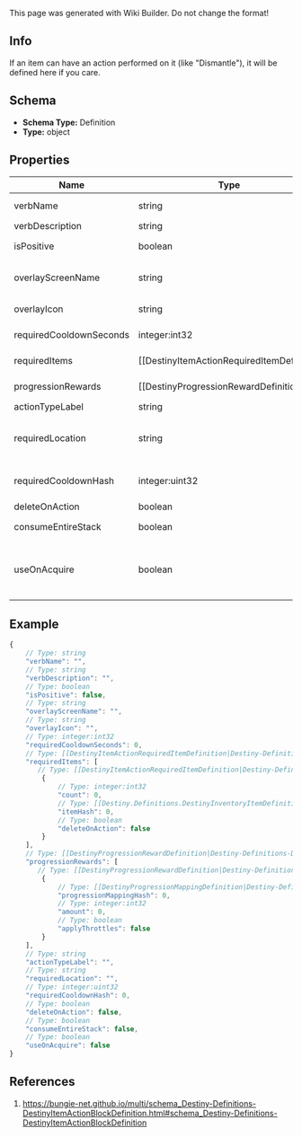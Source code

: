 <span class="wiki-builder">This page was generated with Wiki Builder. Do not change the format!</span>

## Info
If an item can have an action performed on it (like &quot;Dismantle&quot;), it will be defined here if you care.

## Schema
* **Schema Type:** Definition
* **Type:** object

## Properties
Name | Type | Description
---- | ---- | -----------
verbName | string | Localized text for the verb of the action being performed.
verbDescription | string | Localized text describing the action being performed.
isPositive | boolean | The content has this property, however it's not entirely clear how it is used.
overlayScreenName | string | If the action has an overlay screen associated with it, this is the name of that screen. Unfortunately, we cannot return the screen's data itself.
overlayIcon | string | The icon associated with the overlay screen for the action, if any.
requiredCooldownSeconds | integer:int32 | The number of seconds to delay before allowing this action to be performed again.
requiredItems | [[DestinyItemActionRequiredItemDefinition|Destiny-Definitions-DestinyItemActionRequiredItemDefinition]]:Definition[] | If the action requires other items to exist or be destroyed, this is the list of those items and requirements.
progressionRewards | [[DestinyProgressionRewardDefinition|Destiny-Definitions-DestinyProgressionRewardDefinition]]:Definition[] | If performing this action earns you Progression, this is the list of progressions and values granted for those progressions by performing this action.
actionTypeLabel | string | The internal identifier for the action.
requiredLocation | string | Theoretically, an item could have a localized string for a hint about the location in which the action should be performed. In practice, no items yet have this property.
requiredCooldownHash | integer:uint32 | The identifier hash for the Cooldown associated with this action. We have not pulled this data yet for you to have more data to use for cooldowns.
deleteOnAction | boolean | If true, the item is deleted when the action completes.
consumeEntireStack | boolean | If true, the entire stack is deleted when the action completes.
useOnAcquire | boolean | If true, this action will be performed as soon as you earn this item. Some rewards work this way, providing you a single item to pick up from a reward-granting vendor in-game and then immediately consuming itself to provide you multiple items.

## Example
```javascript
{
    // Type: string
    "verbName": "",
    // Type: string
    "verbDescription": "",
    // Type: boolean
    "isPositive": false,
    // Type: string
    "overlayScreenName": "",
    // Type: string
    "overlayIcon": "",
    // Type: integer:int32
    "requiredCooldownSeconds": 0,
    // Type: [[DestinyItemActionRequiredItemDefinition|Destiny-Definitions-DestinyItemActionRequiredItemDefinition]]:Definition[]
    "requiredItems": [
       // Type: [[DestinyItemActionRequiredItemDefinition|Destiny-Definitions-DestinyItemActionRequiredItemDefinition]]:Definition
        {
            // Type: integer:int32
            "count": 0,
            // Type: [[Destiny.Definitions.DestinyInventoryItemDefinition|Destiny-Definitions-DestinyInventoryItemDefinition]]:integer:uint32
            "itemHash": 0,
            // Type: boolean
            "deleteOnAction": false
        }
    ],
    // Type: [[DestinyProgressionRewardDefinition|Destiny-Definitions-DestinyProgressionRewardDefinition]]:Definition[]
    "progressionRewards": [
       // Type: [[DestinyProgressionRewardDefinition|Destiny-Definitions-DestinyProgressionRewardDefinition]]:Definition
        {
            // Type: [[DestinyProgressionMappingDefinition|Destiny-Definitions-DestinyProgressionMappingDefinition]]:Definition:integer:uint32
            "progressionMappingHash": 0,
            // Type: integer:int32
            "amount": 0,
            // Type: boolean
            "applyThrottles": false
        }
    ],
    // Type: string
    "actionTypeLabel": "",
    // Type: string
    "requiredLocation": "",
    // Type: integer:uint32
    "requiredCooldownHash": 0,
    // Type: boolean
    "deleteOnAction": false,
    // Type: boolean
    "consumeEntireStack": false,
    // Type: boolean
    "useOnAcquire": false
}

```

## References
1. https://bungie-net.github.io/multi/schema_Destiny-Definitions-DestinyItemActionBlockDefinition.html#schema_Destiny-Definitions-DestinyItemActionBlockDefinition
